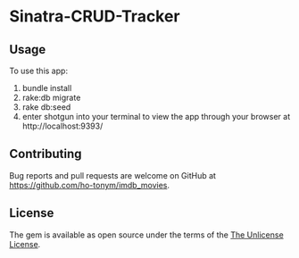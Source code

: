 # Sinatra-CRUD-Tracker

## Usage

To use this app:
1. bundle install
2. rake:db migrate
3. rake db:seed
4. enter shotgun into your terminal to view the app through your browser at http://localhost:9393/

## Contributing

Bug reports and pull requests are welcome on GitHub at https://github.com/ho-tonym/imdb_movies.

## License

The gem is available as open source under the terms of the [The Unlicense License](http://unlicense.org).
